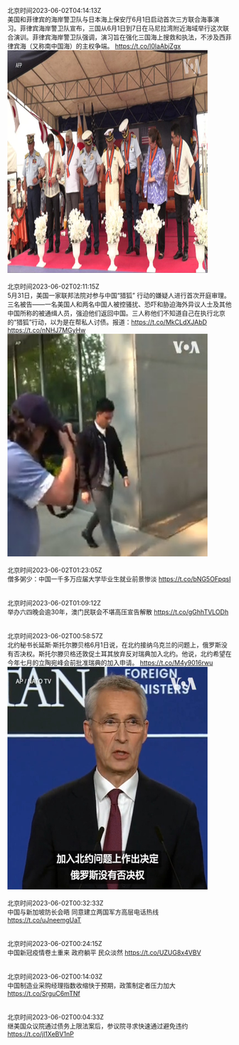 北京时间2023-06-02T04:14:13Z<br>美国和菲律宾的海岸警卫队与日本海上保安厅6月1日启动首次三方联合海事演习。菲律宾海岸警卫队宣布，三国从6月1日到7日在马尼拉湾附近海域举行这次联合演训。菲律宾海岸警卫队强调，演习旨在强化三国海上搜救和执法，不涉及西菲律宾海（又称南中国海）的主权争端。 https://t.co/l0laAbjZgx<br><img src='/temp/video/2023/t-Month-6/x-Day-02/VOAChinese/1664364751131127809_0.jpg' width='450' height='500'><br><br>北京时间2023-06-02T02:11:15Z<br>5月31日，美国一家联邦法院对参与中国“猎狐” 行动的嫌疑人进行首次开庭审理。三名被告——一名美国人和两名中国人被控骚扰、恐吓和胁迫海外异议人士及其他中国所称的被通缉人员，强迫他们返回中国。三人称他们不知道自己在执行北京的“猎狐”行动，以为是在帮私人讨债。报道：https://t.co/MkCLdXJAbD https://t.co/nNHJ7MGyHw<br><img src='/temp/video/2023/t-Month-6/x-Day-02/VOAChinese/1664333805795024901_0.jpg' width='450' height='500'><br><br>北京时间2023-06-02T01:23:05Z<br>僧多粥少：中国一千多万应届大学毕业生就业前景惨淡 https://t.co/bNG5OFpqsI<br><br><br>北京时间2023-06-02T01:09:12Z<br>举办六四晚会逾30年，澳门民联会不堪高压宣告解散 https://t.co/gGhhTVLODh<br><br><br>北京时间2023-06-02T00:58:57Z<br>北约秘书长延斯·斯托尔滕贝格6月1日说，在北约接纳乌克兰的问题上，俄罗斯没有否决权。斯托尔滕贝格还敦促土耳其放弃反对瑞典加入北约。他说，北约希望在今年七月的立陶宛峰会前批准瑞典的加入申请。 https://t.co/M4y9016rwu<br><img src='/temp/video/2023/t-Month-6/x-Day-02/VOAChinese/1664315608358346752_0.jpg' width='450' height='500'><br><br>北京时间2023-06-02T00:32:33Z<br>中国与新加坡防长会晤 同意建立两国军方高层电话热线 https://t.co/uJneemgUaT<br><br><br>北京时间2023-06-02T00:24:15Z<br>中国新冠疫情卷土重来 政府躺平 民众淡然 https://t.co/UZUG8x4VBV<br><br><br>北京时间2023-06-02T00:14:03Z<br>中国制造业采购经理指数收缩快于预期，政策制定者压力加大 https://t.co/SrguC6mTNf<br><br><br>北京时间2023-06-02T00:04:33Z<br>继美国众议院通过债务上限法案后，参议院寻求快速通过避免违约 https://t.co/jl1XeBV1nP<br><br><br>